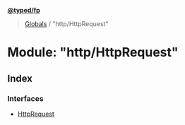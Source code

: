 **[@typed/fp](../README.md)**

> [Globals](../globals.md) / "http/HttpRequest"

# Module: "http/HttpRequest"

## Index

### Interfaces

* [HttpRequest](../interfaces/_http_httprequest_.httprequest.md)
